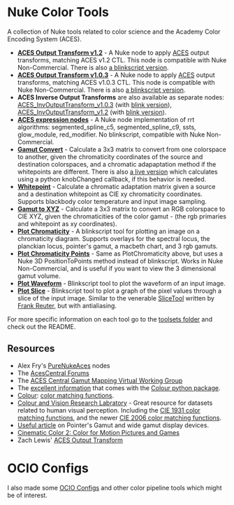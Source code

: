 # Nuke Color Tools
A collection of Nuke tools related to color science and the Academy Color Encoding System (ACES).
- **[ACES Output Transform v1.2](/toolsets/ACES/ACES_OutputTransform_v1.2.nk)** - A Nuke node to apply [ACES](https://github.com/ampas/aces-dev) output transforms, matching ACES v1.2 CTL. This node is compatible with Nuke Non-Commercial. There is also [a blinkscript version](toolsets/ACES_OutputTransform_v1.2_blink.nk).
- **[ACES Output Transform v1.0.3](/toolsets/ACES/ACES_OutputTransform_v1.0.3.nk)** - A Nuke node to apply [ACES](https://github.com/ampas/aces-dev) output transforms, matching ACES v1.0.3 CTL. This node is compatible with Nuke Non-Commercial. There is also [a blinkscript version](toolsets/ACES_OutputTransform_v1.0.3_blink.nk).
- **ACES Inverse Output Transforms** are also available as separate nodes: [ACES_InvOutputTransform_v1.0.3](/toolsets/ACES/ACES_InvOutputTransform_v1.0.3.nk) (with [blink version](/toolsets/ACES/ACES_InvOutputTransform_v1.0.3_blink.nk)), [ACES_InvOutputTransform_v1.2](/toolsets/ACES/ACES_InvOutputTransform_v1.2.nk) (with [blink version](/toolsets/ACES/ACES_InvOutputTransform_v1.2_blink.nk)).
- **[ACES expression nodes](/toolsets/ACES/ACES_expression_nodes.nk)** - A Nuke node implementation of rrt algorithms: segmented_spline_c5, segmented_spline_c9, ssts, glow_module, red_modifier. No blinkscript, compatible with Nuke Non-Commercial.
- **[Gamut Convert](/toolsets/chromaticity/GamutConvert.nk)** - Calculate a 3x3 matrix to convert from one colorspace to another, given the chromaticity coordinates of the source and destination colorspaces, and a chromatic adapaptation method if the whitepoints are different. There is also [a live version](/toolsets/chromaticity/GamutConvert_live.nk) which calculates using a python knobChanged callback, if this behavior is needed.
- **[Whitepoint](/toolsets/chromaticity/Whitepoint.nk)** - Calculate a chromatic adaptation matrix given a source and a destination whitepoint as CIE xy chromaticity coordinates. Supports blackbody color temperature and input image sampling.
- **[Gamut to XYZ](/toolsets/chromaticity/GamutToXYZ.nk)** - Calculate a 3x3 matrix to convert an RGB colorspace to CIE XYZ, given the chromaticities of the color gamut - (the rgb primaries and whitepoint as xy coordinates).
- **[Plot Chromaticity](/toolsets/visualize/PlotChromaticity.nk)** - A blinkscript tool for plotting an image on a chromaticity diagram. Supports overlays for the spectral locus, the planckian locus, pointer's gamut, a macbeth chart, and 3 rgb gamuts.
- **[Plot Chromaticity Points](/toolsets/visualize/PlotChromaticity_Points.nk)** - Same as PlotChromaticity above, but uses a Nuke 3D PositionToPoints method instead of blinkscript. Works in Nuke Non-Commercial, and is useful if you want to view the 3 dimensional gamut volume.
- **[Plot Waveform](/toolsets/visualize/PlotWaveform.nk)** - Blinkscript tool to plot the waveform of an input image.
- **[Plot Slice](/toolsets/visualize/PlotSlice.nk)** - Blinkscript tool to plot a graph of the pixel values through a slice of the input image. Similar to the venerable [SliceTool](http://www.nukepedia.com/gizmos/other/slicetool) written by [Frank Reuter](https://www.ohufx.com), but with antialiasing.

For more specific information on each tool go to the [toolsets folder](/toolsets) and check out the README.


## Resources
- Alex Fry's [PureNukeAces](https://github.com/alexfry/PureNukeACES) nodes
- The [AcesCentral Forums](https://acescentral.com)
- The [ACES Central Gamut Mapping Virtual Working Group](https://acescentral.com/c/aces-development-acesnext/vwg-aces-gamut-mapping-working-group/80)
- The [excellent information](https://colour.readthedocs.io/en/v0.3.10/colour.models.rgb.html) that comes with the [Colour python package](https://colour.readthedocs.io/en/v0.3.15/index.html).
- [Colour](https://github.com/colour-science/colour/): [color matching functions](https://nbviewer.jupyter.org/github/colour-science/colour-ipython/blob/master/notebooks/colorimetry/cmfs.ipynb).
- [Colour and Vision Research Labratory](http://www.cvrl.org) - Great resource for datasets related to human visual perception. Including the [CIE 1931 color matching functions](http://cvrl.ioo.ucl.ac.uk/cie.htm), and the newer [CIE 2006 color matching functions](http://www.cvrl.org/ciexyzpr.htm).
- [Useful article](https://www.tftcentral.co.uk/articles/pointers_gamut.htm) on Pointer's Gamut and wide gamut display devices.
- [Cinematic Color 2: Color for Motion Pictures and Games](https://nick-shaw.github.io/cinematiccolor/cinematic-color.html#color-science.html)
- Zach Lewis' [ACES Output Transform](https://gist.github.com/zachlewis/786c0be941868644c993fde1c3515c2c)


# OCIO Configs
I also made some [OCIO Configs](https://github.com/jedypod/colortools) and other color pipeline tools which might be of interest.
